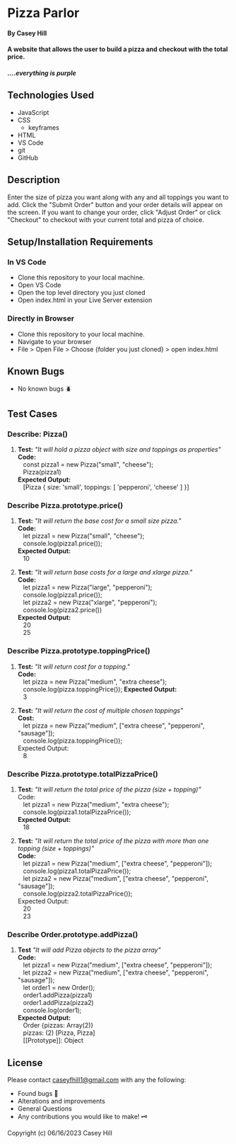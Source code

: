# Pizza Parlor

#### By Casey Hill

#### A website that allows the user to build a pizza and checkout with the total price.

#### ...._everything is purple_

## Technologies Used

- JavaScript
- CSS
  - keyframes
- HTML
- VS Code
- git
- GitHub

## Description

Enter the size of pizza you want along with any and all toppings you want to add. Click the "Submit Order" button and your order details will appear on the screen. If you want to change your order, click "Adjust Order" or click "Checkout" to checkout with your current total and pizza of choice.

## Setup/Installation Requirements

### In VS Code

- Clone this repository to your local machine.
- Open VS Code
- Open the top level directory you just cloned
- Open index.html in your Live Server extension

### Directly in Browser

- Clone this repository to your local machine.
- Navigate to your browser
- File > Open File > Choose {folder you just cloned} > open index.html

## Known Bugs

- No known bugs :beetle:

## **Test Cases**

### Describe: Pizza()

1. **Test:** _"It will hold a pizza object with size and toppings as properties"_<br>
   **Code:**<br>
   &nbsp;&nbsp;&nbsp;const pizza1 = new Pizza("small", "cheese");<br>
   &nbsp;&nbsp;&nbsp;Pizza(pizza1)<br>
   **Expected Output:**<br>
   &nbsp;&nbsp;&nbsp;[Pizza { size: 'small', toppings: [ 'pepperoni', 'cheese' ] }]<br>

### Describe Pizza.prototype.price()

1. **Test:** _"It will return the base cost for a small size pizza."_<br>
   **Code:**<br>
   &nbsp;&nbsp;&nbsp;let pizza1 = new Pizza("small", "cheese");<br>
   &nbsp;&nbsp;&nbsp;console.log(pizza1.price());<br>
   **Expected Output:**<br>
   &nbsp;&nbsp;&nbsp;10<br>

2. **Test:** _"It will return base costs for a large and xlarge pizza."_<br>
   **Code:**<br>
   &nbsp;&nbsp;&nbsp;let pizza1 = new Pizza("large", "pepperoni");<br>
   &nbsp;&nbsp;&nbsp;console.log(pizza1.price());<br>
   &nbsp;&nbsp;&nbsp;let pizza2 = new Pizza("xlarge", "pepperoni");<br>
   &nbsp;&nbsp;&nbsp;console.log(pizza2.price())<br>
   **Expected Output:**<br>
   &nbsp;&nbsp;&nbsp;20<br>
   &nbsp;&nbsp;&nbsp;25<br>

### Describe Pizza.prototype.toppingPrice()

1. **Test:** _"It will return cost for a topping."_<br>
   **Code:**<br>
   &nbsp;&nbsp;&nbsp;let pizza = new Pizza("medium", "extra cheese");
   &nbsp;&nbsp;&nbsp;console.log(pizza.toppingPrice());
   **Expected Output:**<br>
   &nbsp;&nbsp;&nbsp;3<br>

2. **Test:** _"It will return the cost of multiple chosen toppings"_<br>
   **Cost:**<br>
   &nbsp;&nbsp;&nbsp;let pizza = new Pizza("medium", ["extra cheese", "pepperoni", "sausage"]);<br>
   &nbsp;&nbsp;&nbsp;console.log(pizza.toppingPrice());<br>
   Expected Output:<br>
   &nbsp;&nbsp;&nbsp;8<br>

### Describe Pizza.prototype.totalPizzaPrice()

1. **Test:** _"It will return the total price of the pizza (size + topping)"_<br>
   Code:<br>
   &nbsp;&nbsp;&nbsp;let pizza1 = new Pizza("medium", "extra cheese");<br>
   &nbsp;&nbsp;&nbsp;console.log(pizza1.totalPizzaPrice());<br>
   **Expected Output:**<br>
   &nbsp;&nbsp;&nbsp;18<br>

2. **Test:** _"It will return the total price of the pizza with more than one topping (size + toppings)"_<br>
   **Code:**<br>
   &nbsp;&nbsp;&nbsp;let pizza1 = new Pizza("medium", ["extra cheese", "pepperoni"]);<br>
   &nbsp;&nbsp;&nbsp;console.log(pizza1.totalPizzaPrice());<br>
   &nbsp;&nbsp;&nbsp;let pizza2 = new Pizza("medium", ["extra cheese", "pepperoni", "sausage"]);<br>
   &nbsp;&nbsp;&nbsp;console.log(pizza2.totalPizzaPrice());<br>
   Expected Output:<br>
   &nbsp;&nbsp;&nbsp;20<br>
   &nbsp;&nbsp;&nbsp;23<br>

### Describe Order.prototype.addPizza()

1. **Test** _"It will add Pizza objects to the pizza array"_<br>
   **Code:**<br>
   &nbsp;&nbsp;&nbsp;let pizza1 = new Pizza("medium", ["extra cheese", "pepperoni"]);<br>
   &nbsp;&nbsp;&nbsp;let pizza2 = new Pizza("medium", ["extra cheese", "pepperoni", "sausage"]);<br>
   &nbsp;&nbsp;&nbsp;let order1 = new Order();<br>
   &nbsp;&nbsp;&nbsp;order1.addPizza(pizza1)<br>
   &nbsp;&nbsp;&nbsp;order1.addPizza(pizza2)<br>
   &nbsp;&nbsp;&nbsp;console.log(order1);<br>
   **Expected Output:**<br>
   &nbsp;&nbsp;&nbsp;Order {pizzas: Array(2)}<br>
   &nbsp;&nbsp;&nbsp;pizzas: (2) [Pizza, Pizza]<br>
   &nbsp;&nbsp;&nbsp;[[Prototype]]: Object<br>

## License

Please contact caseyfhill1@gmail.com with any the following:

- Found bugs :lady_beetle:
- Alterations and improvements
- General Questions
- Any contributions you would like to make! :old_key:

Copyright (c) 06/16/2023 Casey Hill
